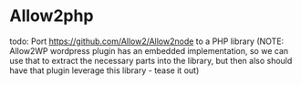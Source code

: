 # Allow2php

todo: Port https://github.com/Allow2/Allow2node to a PHP library
(NOTE: Allow2WP wordpress plugin has an embedded implementation, so we can use that to extract the necessary parts into the library, but then also should have that plugin leverage this library - tease it out)
